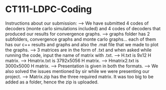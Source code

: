 # CT111-LDPC-Coding

Instructions about our submission:
--> We have submitted 4 codes of decoders (monte carlo simulations included) and 4 codes of decoders that produced our results for convergence graphs.
--> graphs folder has 2 subfolders, convergence graphs and monte carlo graphs... each of them has our c++ results and graphs and also the .mat file that we made to plot the graphs.
--> 3 matrices are in the form of .txt and when asked while running the code, input the name of matrix with .txt.
--> H.txt is 9x12 H matrix.
--> Hmatrix.txt is 3792x5056 H matrix.
--> Hmatrix2.txt is 3000x5000 H matrix.
--> Presentation is given in both the formats.
--> We also solved the issues mentioned by sir while we were presenting our project.
--> Matrix.zip has the three required matrix. It was too big to be added as a folder, hence the zip is uploaded.
